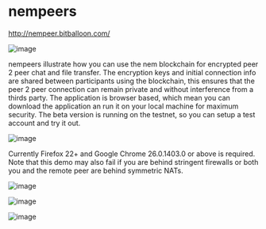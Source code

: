 # nempeers


http://nempeer.bitballoon.com/


![image](https://i.imgur.com/3IwZPCI.png)


nempeers illustrate how you can use the nem blockchain for encrypted peer 2 peer chat and file transfer. The encryption keys and initial connection info are shared between participants using the blockchain, this ensures that the peer 2 peer connection can remain private and without interference from a thirds party. The application is browser based, which mean you can download the application an run it on your local machine for maximum security. The beta version is running on the testnet, so you can setup a test account and try it out.

![image](https://image.ibb.co/mRG5Ko/Logo_Makr_5x_K7r_S.png)

Currently Firefox 22+ and Google Chrome 26.0.1403.0 or above is required. Note that this demo may also fail if you are behind stringent firewalls or both you and the remote peer are behind symmetric NATs.



![image](https://imgur.com/md5Grj5.png)


![image](https://imgur.com/Bfykc7G.png)


![image](https://imgur.com/d3NcdDc.png)
